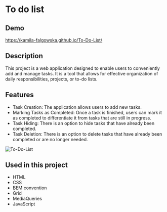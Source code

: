﻿# To do list

## Demo

https://kamila-falgowska.github.io/To-Do-List/

## Description

This project is a web application designed to enable users to conveniently add and manage tasks. It is a tool that allows for effective organization of daily responsibilities, projects, or to-do lists.

## Features

- Task Creation: The application allows users to add new tasks.
- Marking Tasks as Completed: Once a task is finished, users can mark it as completed to differentiate it from tasks that are still in progress.
- Task Hiding: There is an option to hide tasks that have already been completed.
- Task Deletion: There is an option to delete tasks that have already been completed or are no longer needed.

![To-Do-List](https://i.postimg.cc/NjWCjfwX/To-Do-List.gif)

## Used in this project
- HTML
- CSS
- BEM convention
- Grid
- MediaQueries
- JavaScript
